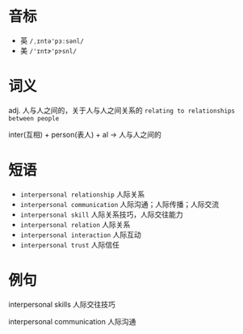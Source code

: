 # 音标

- 英 `/ˌɪntə'pɜːsənl/`
- 美 `/'ɪntɚ'pɝsnl/`

# 词义

adj. 人与人之间的，关于人与人之间关系的
`relating to relationships between people`



inter(互相) + person(表人) + al → 人与人之间的

# 短语

- `interpersonal relationship` 人际关系
- `interpersonal communication` 人际沟通；人际传播；人际交流
- `interpersonal skill` 人际关系技巧，人际交往能力
- `interpersonal relation` 人际关系
- `interpersonal interaction` 人际互动
- `interpersonal trust` 人际信任

# 例句

interpersonal skills
人际交往技巧

interpersonal communication
人际沟通


